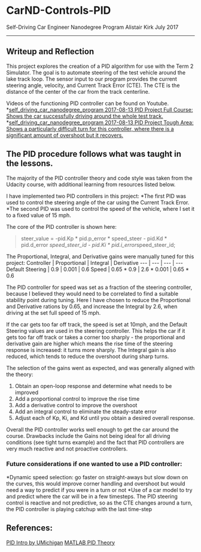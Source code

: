# CarND-Controls-PID
Self-Driving Car Engineer Nanodegree Program
Alistair Kirk July 2017

---

## Writeup and Reflection
This project explores the creation of a PID algorithm for use with the Term 2 Simulator. The goal is to automate steering of the test vehicle around the lake track loop.
The sensor input to our program provides the current steering angle, velocity, and Current Track Error (CTE). The CTE is the distance of the center of the car from the track centerline.

Videos of the functioning PID controller can be found on Youtube.
*[self_driving_car_nanodegree_program 2017-08-13 PID Project Full Course: Shows the car successfully driving around the whole test track.](https://youtu.be/wpHF9sHSFD8)
*[self_driving_car_nanodegree_program 2017-08-13 PID Project Tough Area: Shows a particularly difficult turn for this controller, where there is a significant amount of overshoot but it recovers.](https://youtu.be/p7rX8X5Yc_s)

## The PID procedure follows what was taught in the lessons.

The majority of the PID controller theory and code style was taken from the Udacity course, with additional learning from resources listed below.

I have implemented two PID controllers in this project:
*The first PID was used to control the steering angle of the car using the Current Track Error.
*The second PID was used to control the speed of the vehicle, where I set it to a fixed value of 15 mph. 

The core of the PID controller is shown here:
> steer_value = -pid.Kp * pid.p_error * speed_steer - pid.Kd * pid.d_error *speed_steer_id - pid.Ki * pid.i_error*speed_steer_id;

The Proportional, Integral, and Derivative gains were manually tuned for this project:
Controller | Proportional | Integral | Derivative
--- | --- | --- | ---
Default Steering | 0.9 | 0.001 | 0.6 
Speed | 0.65 * 0.9 | 2.6 * 0.001 | 0.65 * 0.6

The PID controller for speed was set as a fraction of the steering controller, because I believed they would need to be correlated to find a suitable stability point during tuning.
Here I have chosen to reduce the Proportional and Derivative rations by 0.65, and increase the Integral by 2.6, when driving at the set full speed of 15 mph.

If the car gets too far off track, the speed is set at 10mph, and the Default Steering values are used in the steering controller.
This helps the car if it gets too far off track or takes a corner too sharply - the proportional and derivative gain are higher which means the rise time of the steering response is increased: it turns more sharply.
The Integral gain is also reduced, which tends to reduce the overshoot during sharp turns.

The selection of the gains went as expected, and was generally aligned with the theory:
1. Obtain an open-loop response and determine what needs to be improved
2. Add a proportional control to improve the rise time
3. Add a derivative control to improve the overshoot
4. Add an integral control to eliminate the steady-state error
5. Adjust each of Kp, Ki, and Kd until you obtain a desired overall response.

Overall the PID controller works well enough to get the car around the course. Drawbacks include the Gains not being ideal for all driving conditions (see tight turns example) and the fact that PID controllers are very much reactive and not proactive controllers.

### Future considerations if one wanted to use a PID controller:
*Dynamic speed selection: go faster on straight-aways but slow down on the curves, this would improve corner handling and overshoot but would need a way to predict if you were in a turn or not
*Use of a car model to try and predict where the car will be in a few timesteps. The PID steering control is reactive and not predictive, so as the CTE changes around a turn, the PID controller is playing catchup with the last time-step

## References:
[PID Intro by UMichigan](http://ctms.engin.umich.edu/CTMS/index.php?example=Introduction&section=ControlPID)
[MATLAB PID Theory](https://www.allaboutcircuits.com/technical-articles/an-introduction-to-control-systems-designing-a-pid-controller-using-matlabs/)